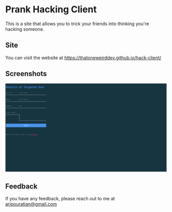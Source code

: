 # Prank Hacking Client

This is a site that allows you to trick your friends into thinking you're hacking someone.

## Site
You can visit the website at https://thatoneweirddev.github.io/hack-client/
## Screenshots

![App Screenshot](/screenshots/Details)


## Feedback

If you have any feedback, please reach out to me at aripouratian@gmail.com

